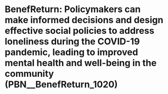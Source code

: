 # BenefReturn: __Policymakers can make informed decisions and design effective social policies to address loneliness during the COVID-19 pandemic, leading to improved mental health and well-being in the community__ (PBN__BenefReturn_1020)


